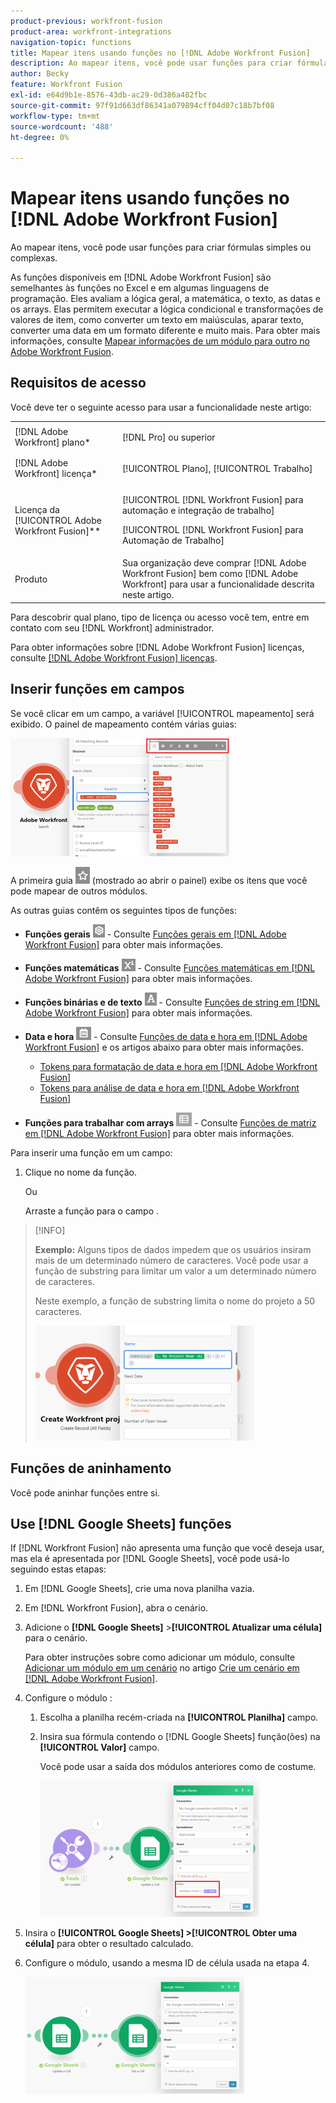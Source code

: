 ```yaml
---
product-previous: workfront-fusion
product-area: workfront-integrations
navigation-topic: functions
title: Mapear itens usando funções no [!DNL Adobe Workfront Fusion]
description: Ao mapear itens, você pode usar funções para criar fórmulas simples ou complexas.
author: Becky
feature: Workfront Fusion
exl-id: e64d9b1e-8576-43db-ac29-0d386a482fbc
source-git-commit: 97f91d663df86341a079894cff04d07c18b7bf08
workflow-type: tm+mt
source-wordcount: '488'
ht-degree: 0%

---
```


# Mapear itens usando funções no [!DNL Adobe Workfront Fusion]

Ao mapear itens, você pode usar funções para criar fórmulas simples ou complexas.

As funções disponíveis em [!DNL Adobe Workfront Fusion] são semelhantes às funções no Excel e em algumas linguagens de programação. Eles avaliam a lógica geral, a matemática, o texto, as datas e os arrays. Elas permitem executar a lógica condicional e transformações de valores de item, como converter um texto em maiúsculas, aparar texto, converter uma data em um formato diferente e muito mais. Para obter mais informações, consulte [Mapear informações de um módulo para outro no Adobe Workfront Fusion](../../workfront-fusion/mapping/map-information-between-modules.md).

## Requisitos de acesso

Você deve ter o seguinte acesso para usar a funcionalidade neste artigo:

<table style="table-layout:auto">
 <col> 
 <col> 
 <tbody> 
  <tr> 
   <td role="rowheader">[!DNL Adobe Workfront] plano*</td> 
   <td> <p>[!DNL Pro] ou superior</p> </td> 
  </tr> 
  <tr data-mc-conditions=""> 
   <td role="rowheader">[!DNL Adobe Workfront] licença*</td> 
   <td> <p>[!UICONTROL Plano], [!UICONTROL Trabalho]</p> </td> 
  </tr> 
  <tr> 
   <td role="rowheader">Licença da [!UICONTROL Adobe Workfront Fusion]**</td> 
   <td> <p>[!UICONTROL [!DNL Workfront Fusion] para automação e integração de trabalho] </p><p>[!UICONTROL [!DNL Workfront Fusion] para Automação de Trabalho]</p>  </td> 
  </tr> 
  <tr> 
   <td role="rowheader">Produto</td> 
   <td>Sua organização deve comprar [!DNL Adobe Workfront Fusion] bem como [!DNL Adobe Workfront] para usar a funcionalidade descrita neste artigo.</td> 
  </tr> 
 </tbody> 
</table>

Para descobrir qual plano, tipo de licença ou acesso você tem, entre em contato com seu [!DNL Workfront] administrador.

Para obter informações sobre [!DNL Adobe Workfront Fusion] licenças, consulte [[!DNL Adobe Workfront Fusion] licenças](../../workfront-fusion/get-started/license-automation-vs-integration.md).

## Inserir funções em campos

Se você clicar em um campo, a variável [!UICONTROL mapeamento] será exibido. O painel de mapeamento contém várias guias:

![](assets/functions-toolbar-350x189.png)

A primeira guia ![](assets/toolbar-icon-functions-you-map-from-other-modules.png) (mostrado ao abrir o painel) exibe os itens que você pode mapear de outros módulos.

As outras guias contêm os seguintes tipos de funções:

* **Funções gerais** ![](assets/toolbar-icon-general-function.png) - Consulte [Funções gerais em [!DNL Adobe Workfront Fusion]](../../workfront-fusion/functions/general-functions.md) para obter mais informações.

* **Funções matemáticas** ![](assets/toolbar-icon-math-functions.png) - Consulte [Funções matemáticas em [!DNL Adobe Workfront Fusion]](../../workfront-fusion/functions/math-functions.md) para obter mais informações.

* **Funções binárias e de texto** ![](assets/toolbar-icon-text&binary-functions.png) - Consulte [Funções de string em [!DNL Adobe Workfront Fusion]](../../workfront-fusion/functions/string-functions.md) para obter mais informações.

* **Data e hora** ![](assets/toolbar-icon-date&time-functions.png) - Consulte [Funções de data e hora em [!DNL Adobe Workfront Fusion]](../../workfront-fusion/functions/date-and-time-functions.md) e os artigos abaixo para obter mais informações.

   * [Tokens para formatação de data e hora em [!DNL Adobe Workfront Fusion]](../../workfront-fusion/functions/tokens-for-date-and-time-formatting.md)
   * [Tokens para análise de data e hora em [!DNL Adobe Workfront Fusion]](../../workfront-fusion/functions/tokens-for-date-and-time-parsing.md)

* **Funções para trabalhar com arrays** ![](assets/toolbar-icon-functions-for-arrays.png) - Consulte [Funções de matriz em [!DNL Adobe Workfront Fusion]](../../workfront-fusion/functions/array-functions.md) para obter mais informações.

Para inserir uma função em um campo:

1. Clique no nome da função.

   Ou

   Arraste a função para o campo .

>[!INFO]
>
>**Exemplo:** Alguns tipos de dados impedem que os usuários insiram mais de um determinado número de caracteres. Você pode usar a função de substring para limitar um valor a um determinado número de caracteres.
>
>Neste exemplo, a função de substring limita o nome do projeto a 50 caracteres.
>
>![](assets/example-meet-length-restriction-350x184.png)

## Funções de aninhamento

Você pode aninhar funções entre si.

## Use [!DNL Google Sheets] funções

If [!DNL Workfront Fusion] não apresenta uma função que você deseja usar, mas ela é apresentada por [!DNL Google Sheets], você pode usá-lo seguindo estas etapas:

1. Em [!DNL Google Sheets], crie uma nova planilha vazia.
1. Em [!DNL Workfront Fusion], abra o cenário.
1. Adicione o **[!DNL Google Sheets]** >**[!UICONTROL Atualizar uma célula]** para o cenário.

   Para obter instruções sobre como adicionar um módulo, consulte [Adicionar um módulo em um cenário](../../workfront-fusion/scenarios/create-a-scenario.md#add) no artigo [Crie um cenário em [!DNL Adobe Workfront Fusion]](../../workfront-fusion/scenarios/create-a-scenario.md).

1. Configure o módulo :

   1. Escolha a planilha recém-criada na **[!UICONTROL Planilha]** campo.
   1. Insira sua fórmula contendo o [!DNL Google Sheets] função(ões) na **[!UICONTROL Valor]** campo.

      Você pode usar a saída dos módulos anteriores como de costume.

      ![](assets/exploit-google-sheet-functions-350x218.png)

1. Insira o **[!UICONTROL Google Sheets] >[!UICONTROL Obter uma célula]** para obter o resultado calculado.
1. Configure o módulo, usando a mesma ID de célula usada na etapa 4.

   ![](assets/exploit-google-sheet-functions-2-350x187.png)
